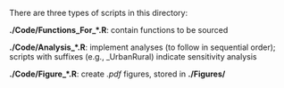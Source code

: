 There are three types of scripts in this directory:

**./Code/Functions_For_\*.R**: contain functions to be sourced

**./Code/Analysis_\*.R**: implement analyses (to follow in sequential order); scripts with suffixes (e.g., _UrbanRural) indicate sensitivity analysis

**./Code/Figure_\*.R**: create *.pdf* figures, stored in **./Figures/**
